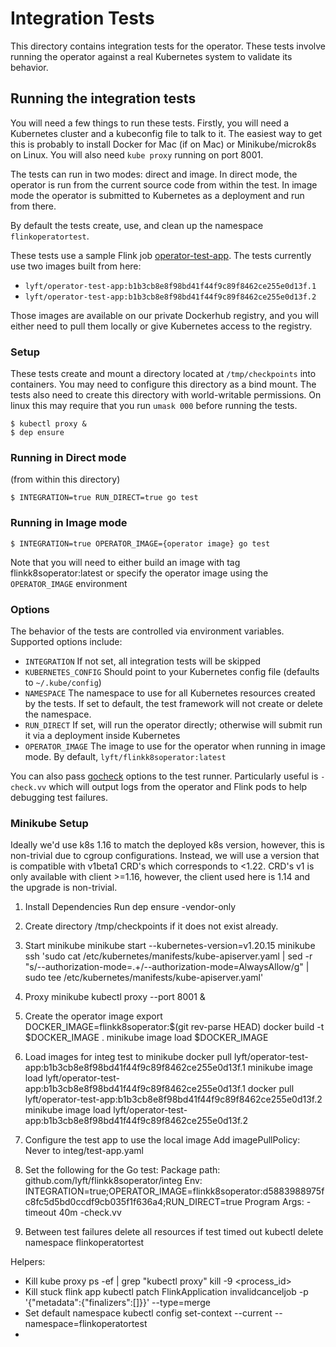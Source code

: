 # Integration Tests

This directory contains integration tests for the operator. These
tests involve running the operator against a real Kubernetes system to
validate its behavior.

## Running the integration tests

You will need a few things to run these tests. Firstly, you will need
a Kubernetes cluster and a kubeconfig file to talk to it. The easiest
way to get this is probably to install Docker for Mac (if on Mac) or
Minikube/microk8s on Linux. You will also need `kube proxy` running on
port 8001.

The tests can run in two modes: direct and image. In direct mode, the
operator is run from the current source code from within the test. In
image mode the operator is submitted to Kubernetes as a deployment and
run from there.

By default the tests create, use, and clean up the namespace
`flinkoperatortest`.

These tests use a sample Flink job [operator-test-app](/integ/operator-test-app/). The
tests currently use two images built from here:

* `lyft/operator-test-app:b1b3cb8e8f98bd41f44f9c89f8462ce255e0d13f.1`
* `lyft/operator-test-app:b1b3cb8e8f98bd41f44f9c89f8462ce255e0d13f.2`

Those images are available on our private Dockerhub registry, and you
will either need to pull them locally or give Kubernetes access to the
registry.

### Setup

These tests create and mount a directory located at `/tmp/checkpoints`
into containers. You may need to configure this directory as a bind
mount. The tests also need to create this directory with
world-writable permissions. On linux this may require that you
run `umask 000` before running the tests.

```
$ kubectl proxy &
$ dep ensure
```

### Running in Direct mode

(from within this directory)

```
$ INTEGRATION=true RUN_DIRECT=true go test
```

### Running in Image mode

```
$ INTEGRATION=true OPERATOR_IMAGE={operator image} go test
```

Note that you will need to either build an image with tag flinkk8soperator:latest or specify the operator image using the
`OPERATOR_IMAGE` environment

### Options

The behavior of the tests are controlled via environment
variables. Supported options include:

* `INTEGRATION` If not set, all integration tests will be skipped
* `KUBERNETES_CONFIG` Should point to your Kubernetes config file
  (defaults to `~/.kube/config`)
* `NAMESPACE` The namespace to use for all Kubernetes resources
  created by the tests. If set to default, the test framework will not
  create or delete the namespace.
* `RUN_DIRECT` If set, will run the operator directly; otherwise will
  submit run it via a deployment inside Kubernetes
* `OPERATOR_IMAGE` The image to use for the operator when running in image
  mode. By default, `lyft/flinkk8soperator:latest`

You can also pass [gocheck](http://labix.org/gocheck) options to the
test runner. Particularly useful is `-check.vv` which will output logs
from the operator and Flink pods to help debugging test failures.

### Minikube Setup

Ideally we'd use k8s 1.16 to match the deployed k8s version, however, this
is non-trivial due to cgroup configurations. Instead, we will use a version
that is compatible with v1beta1 CRD's which corresponds to <1.22. CRD's v1
is only available with client >=1.16, however, the client used here is 1.14
and the upgrade is non-trivial.


1. Install Dependencies
   Run dep ensure -vendor-only

2. Create directory /tmp/checkpoints if it does not exist already.

3. Start minikube
   minikube start --kubernetes-version=v1.20.15
   minikube ssh 'sudo cat /etc/kubernetes/manifests/kube-apiserver.yaml | sed -r "s/--authorization-mode=.+/--authorization-mode=AlwaysAllow/g" | sudo tee /etc/kubernetes/manifests/kube-apiserver.yaml'

5. Proxy minikube
   kubectl proxy --port 8001 &

6. Create the operator image
   export DOCKER_IMAGE=flinkk8soperator:$(git rev-parse HEAD)
   docker build -t $DOCKER_IMAGE .
   minikube image load $DOCKER_IMAGE

7. Load images for integ test to minikube
    docker pull lyft/operator-test-app:b1b3cb8e8f98bd41f44f9c89f8462ce255e0d13f.1
    minikube image load lyft/operator-test-app:b1b3cb8e8f98bd41f44f9c89f8462ce255e0d13f.1
    docker pull lyft/operator-test-app:b1b3cb8e8f98bd41f44f9c89f8462ce255e0d13f.2
    minikube image load lyft/operator-test-app:b1b3cb8e8f98bd41f44f9c89f8462ce255e0d13f.2

8. Configure the test app to use the local image
    Add imagePullPolicy: Never to integ/test-app.yaml

9. Set the following for the Go test:
   Package path: github.com/lyft/flinkk8soperator/integ
   Env: INTEGRATION=true;OPERATOR_IMAGE=flinkk8soperator:d5883988975fc8fc5d5bd0ccdf9cb035f1f636a4;RUN_DIRECT=true
   Program Args: -timeout 40m -check.vv

10. Between test failures delete all resources if test timed out
    kubectl delete namespace flinkoperatortest

Helpers:
- Kill kube proxy
  ps -ef | grep "kubectl proxy"
  kill -9 <process_id>
- Kill stuck flink app
  kubectl patch FlinkApplication invalidcanceljob -p '{"metadata":{"finalizers":[]}}' --type=merge
- Set default namespace
  kubectl config set-context --current --namespace=flinkoperatortest
- 

